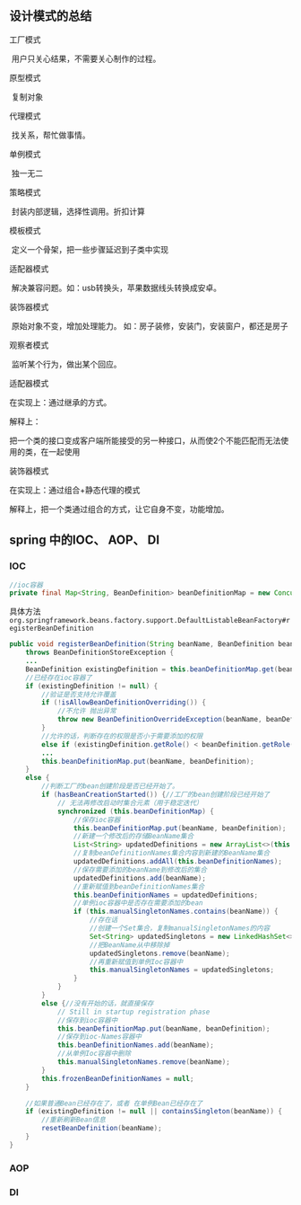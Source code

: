 ## 设计模式的总结

工厂模式

​	用户只关心结果，不需要关心制作的过程。



原型模式

​	复制对象



代理模式

​	找关系，帮忙做事情。



单例模式

​	独一无二



策略模式

​	封装内部逻辑，选择性调用。折扣计算



模板模式

​	定义一个骨架，把一些步骤延迟到子类中实现



适配器模式

​	解决兼容问题。如：usb转换头，苹果数据线头转换成安卓。



装饰器模式

​	原始对象不变，增加处理能力。 如：房子装修，安装门，安装窗户，都还是房子



观察者模式

​	监听某个行为，做出某个回应。 





适配器模式 

在实现上：通过继承的方式。

解释上：

把一个类的接口变成客户端所能接受的另一种接口，从而使2个不能匹配而无法使用的类，在一起使用



装饰器模式

在实现上：通过组合+静态代理的模式

解释上，把一个类通过组合的方式，让它自身不变，功能增加。







## spring 中的IOC、 AOP、 DI

### IOC

~~~java
//ioc容器
private final Map<String, BeanDefinition> beanDefinitionMap = new ConcurrentHashMap<>(256);
~~~



具体方法 `org.springframework.beans.factory.support.DefaultListableBeanFactory#registerBeanDefinition`

~~~java
public void registerBeanDefinition(String beanName, BeanDefinition beanDefinition)
    throws BeanDefinitionStoreException {
	...
    BeanDefinition existingDefinition = this.beanDefinitionMap.get(beanName);
    //已经存在ioc容器了
    if (existingDefinition != null) {
        //验证是否支持允许覆盖
        if (!isAllowBeanDefinitionOverriding()) {
            //不允许 抛出异常
            throw new BeanDefinitionOverrideException(beanName, beanDefinition, existingDefinition);
        }
        //允许的话，判断存在的权限是否小于需要添加的权限
        else if (existingDefinition.getRole() < beanDefinition.getRole()) {
        ...
        this.beanDefinitionMap.put(beanName, beanDefinition);
    }
    else {
        //判断工厂的bean创建阶段是否已经开始了。
        if (hasBeanCreationStarted()) {//工厂的bean创建阶段已经开始了
            // 无法再修改启动时集合元素（用于稳定迭代）
            synchronized (this.beanDefinitionMap) {
                //保存ioc容器
                this.beanDefinitionMap.put(beanName, beanDefinition);
                //新建一个修改后的存储BeanName集合
                List<String> updatedDefinitions = new ArrayList<>(this.beanDefinitionNames.size() + 1);
                //复制beanDefinitionNames集合内容到新建的BeanName集合
                updatedDefinitions.addAll(this.beanDefinitionNames);
                //保存需要添加的beanName到修改后的集合
                updatedDefinitions.add(beanName);
                //重新赋值到beanDefinitionNames集合
                this.beanDefinitionNames = updatedDefinitions;
                //单例ioc容器中是否存在需要添加的bean
                if (this.manualSingletonNames.contains(beanName)) {
                    //存在话
                    //创建一个Set集合，复制manualSingletonNames的内容
                    Set<String> updatedSingletons = new LinkedHashSet<>(this.manualSingletonNames);
                    //把BeanName从中移除掉
                    updatedSingletons.remove(beanName);
                    //再重新赋值到单例Ioc容器中
                    this.manualSingletonNames = updatedSingletons;
                }
            }
        }
        else {//没有开始的话，就直接保存
            // Still in startup registration phase
            //保存到ioc容器中
            this.beanDefinitionMap.put(beanName, beanDefinition);
            //保存到ioc-Names容器中
            this.beanDefinitionNames.add(beanName);
            //从单例Ioc容器中删除
            this.manualSingletonNames.remove(beanName);
        }
        this.frozenBeanDefinitionNames = null;
    }

    //如果普通Bean已经存在了，或者 在单例Bean已经存在了
    if (existingDefinition != null || containsSingleton(beanName)) {
        //重新刷新Bean信息
        resetBeanDefinition(beanName);
    }
}

~~~

### AOP







### DI

